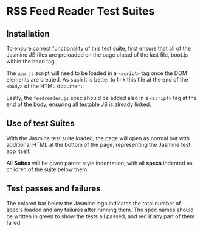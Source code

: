 # RSS Feed Reader Test Suites

## Installation

To ensure correct functionality of this test suite, first ensure that all of the Jasmine JS files are preloaded on the page ahead of the last file, boot.js within the head tag.

The `app.js` script will need to be loaded in a `<script>` tag once the DOM elements are created. As such it is better to link this file at the end of the `<body>` of the HTML document.

Lastly, the `feedreader.js` spec should be added also in a `<script>` tag at the end of the body, ensuring all testable JS is already linked.

## Use of test Suites

With the Jasmine test suite loaded, the page will open as normal but with additional HTML at the bottom of the page, representing the Jasmine test app itself.

All __Suites__ will be given parent style indentation, with all __specs__ indented as children of the suite below them.

## Test passes and failures

The colored bar below the Jasmine logo indicates the total number of spec's loaded and any failures after running them. The spec names should be written in green to show the tests all passed, and red if any part of them failed.
